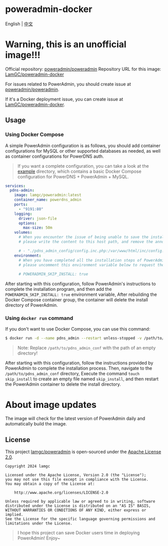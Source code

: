 # poweradmin-docker

English | [中文](./README.zh.md)

# Warning, this is an unofficial image!!!
Official repository: [poweradmin/poweradmin](https://github.com/poweradmin/poweradmin)
Repository URL for this image: [LamGC/poweradmin-docker](https://github.com/LamGC/poweradmin-docker)

For issues related to PowerAdmin, you should create issue at [poweradmin/poweradmin](https://github.com/poweradmin/poweradmin).   

If it's a Docker deployment issue, you can create issue at [LamGC/poweradmin-docker](https://github.com/LamGC/poweradmin-docker).  

## Usage

### Using Docker Compose

A simple PowerAdmin configuration is as follows, you should add container configurations for MySQL 
or other supported databases as needed, as well as container configurations for PowerDNS auth.

> If you want a complete configuration, you can take a look at the [example](example/) directory, which contains a basic Docker Compose configuration for PowerDNS + PowerAdmin + MySQL.

```yaml
services:
  pdns-admin:
    image: lamgc/poweradmin:latest
    container_name: powerdns_admin
    ports:
      - "9191:80"
    logging:
      driver: json-file
      options:
        max-size: 50m
    volumes:
      # When you encounter the issue of being unable to save the installation configuration during installation, 
      # please write the content to this host path, and remove the annotation for the mapping in the following line.

      # - "./pdns_admin_config/config.inc.php:/var/www/html/inc/config.inc.php"
    environment:
      # When you have completed all the installation steps of PowerAdmin, 
      # please uncomment this environment variable below to request the removal of the install directory.
      
      # POWERADMIN_SKIP_INSTALL: true
```

After starting with this configuration, follow PowerAdmin's instructions to complete the installation program, 
and then add the `POWERADMIN_SKIP_INSTALL: true` environment variable,
After rebuilding the Docker Compose container group, the container will delete the install directory of PowerAdmin.

### Using `docker run` command

If you don't want to use Docker Compose, you can use this command:

```bash
$ docker run -d --name pdns_admin --restart unless-stopped -v /path/to/pdns_admin_conf:/etc/poweradmin/ -p 9191:80 lamgc/poweradmin:latest
```

> Note: Replace `/path/to/pdns_admin_conf` with the path of an empty directory!

After starting with this configuration, follow the instructions provided by PowerAdmin to complete the installation process. 
Then, navigate to the `/path/to/pdns_admin_conf` directory, Execute the command `touch skip_install` to create an empty file named `skip_install`, 
and then restart the PowerAdmin container to delete the install directory.

# About image updates

The image will check for the latest version of PowerAdmin daily and automatically build the image.

## License

This project [lamgc/poweradmin](https://github.com/lamgc/poweradmin) is open-sourced under the [Apache License 2.0](https://www.apache.org/licenses/LICENSE-2.0).

```plaintext
Copyright 2024 lamgc

Licensed under the Apache License, Version 2.0 (the "License");
you may not use this file except in compliance with the License.
You may obtain a copy of the License at:

    http://www.apache.org/licenses/LICENSE-2.0

Unless required by applicable law or agreed to in writing, software
distributed under the License is distributed on an "AS IS" BASIS,
WITHOUT WARRANTIES OR CONDITIONS OF ANY KIND, either express or implied.
See the License for the specific language governing permissions and
limitations under the License.
```

> I hope this project can save Docker users time in deploying PowerAdmin! Enjoy~
